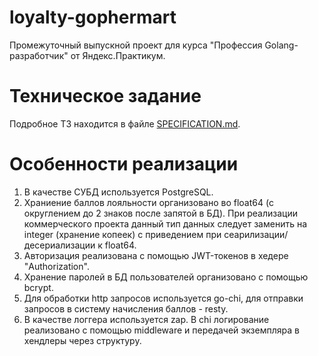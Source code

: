 # loyalty-gophermart

Промежуточный выпускной проект для курса "Профессия Golang-разработчик" от Яндекс.Практикум. 

# Техническое задание

Подробное ТЗ находится в файле [SPECIFICATION.md](doc/SPECIFICATION.md).

# Особенности реализации

1. В качестве СУБД используется PostgreSQL.
2. Храниение баллов лояльности организовано во float64 (c округлением до 2 знаков после запятой в БД). При реализации коммерческого проекта данный тип данных следует заменить на integer (хранение копеек) с приведением при сеарилизации/десериализации к float64.
3. Авторизация реализована с помощью JWT-токенов в хедере "Authorization".
4. Хранение паролей в БД пользователей организовано с помощью bcrypt.
5. Для обработки http запросов используется go-chi, для отправки запросов в систему начисления баллов - resty.
6. В качестве логгера используется zap. В chi логирование реализовано с помощью middleware и передачей экземпляра в хендлеры через структуру.

